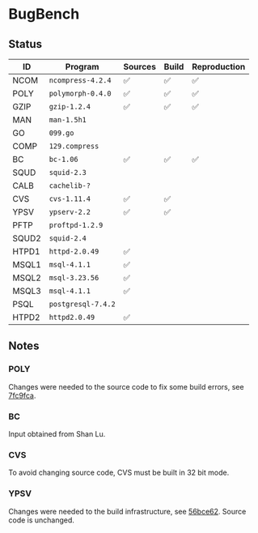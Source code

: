 # BugBench

## Status

| ID    | Program            | Sources | Build | Reproduction |
|-------|--------------------|---------|-------|--------------|
| NCOM  | `ncompress-4.2.4`  | ✅      | ✅    | ✅           |
| POLY  | `polymorph-0.4.0`  | ✅      | ✅    | ✅           |
| GZIP  | `gzip-1.2.4`       | ✅      | ✅    | ✅           |
| MAN   | `man-1.5h1`        |         |       |              |
| GO    | `099.go`           |         |       |              |
| COMP  | `129.compress`     |         |       |              |
| BC    | `bc-1.06`          | ✅      | ✅    | ✅           |
| SQUD  | `squid-2.3`        |         |       |              |
| CALB  | `cachelib-?`       |         |       |              |
| CVS   | `cvs-1.11.4`       | ✅      | ✅    |              |
| YPSV  | `ypserv-2.2`       | ✅      | ✅    |              |
| PFTP  | `proftpd-1.2.9`    |         |       |              |
| SQUD2 | `squid-2.4`        |         |       |              |
| HTPD1 | `httpd-2.0.49`     | ✅      |       |              |
| MSQL1 | `msql-4.1.1`       | ✅      |       |              |
| MSQL2 | `msql-3.23.56`     | ✅      |       |              |
| MSQL3 | `msql-4.1.1`       | ✅      |       |              |
| PSQL  | `postgresql-7.4.2` |         |       |              |
| HTPD2 | `httpd2.0.49`      | ✅      |       |              |

## Notes

### POLY

Changes were needed to the source code to fix some build errors, see
[7fc9fca](https://github.com/nicovank/bugbench/commit/7fc9fca339234d825496e23792f04be41744fa06).

### BC

Input obtained from Shan Lu.

### CVS

To avoid changing source code, CVS must be built in 32 bit mode.

### YPSV

Changes were needed to the build infrastructure, see
[56bce62](https://github.com/nicovank/bugbench/commit/56bce62f28f60f1e3f432ec5ced58194938bee28).
Source code is unchanged.


